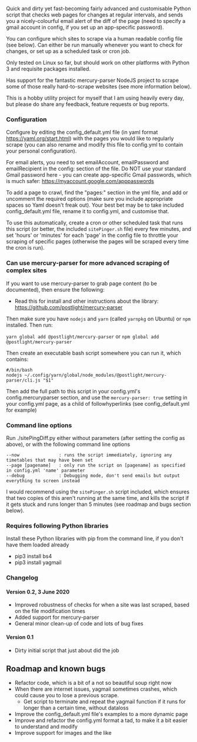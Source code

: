 Quick and dirty yet fast-becoming fairly advanced and customisable Python script that checks web pages for changes at regular intervals, and sends you a nicely-colourful email alert of the diff of the page (need to specify a gmail account in config, if you set up an app-specific password).

You can configure which sites to scrape via a human readable config file (see below). Can either be run manually whenever you want to check for changes, or set up as a scheduled task or cron job. 

Only tested on Linux so far, but should work on other platforms with Python 3 and requisite packages installed.

Has support for the fantastic mercury-parser NodeJS project to scrape some of those really hard-to-scrape websites (see more information below).

This is a hobby utility project for myself that I am using  heavily every day, but please do share any feedback, feature requests or bug reports.

### Configuration

Configure by editing the config_default.yml file (in yaml format https://yaml.org/start.html) with the pages you would like to regularly scrape (you can also rename and modify this file to config.yml to contain your personal configuration).

For email alerts, you need to set emailAccount, emailPassword and emailRecipient in the config: section of the file. Do NOT use your standard Gmail password here - you can create app-specific Gmail passwords, which is much safer: https://myaccount.google.com/apppasswords

To add a page to crawl, find the "pages:" section in the yml file, and add or uncomment the required options (make sure you include appropriate spaces so Yaml doesn't freak out). Your best bet may be to take included config_default.yml file, rename it to config.yml, and customise that.

To use this automatically, create a cron or other scheduled task that runs this script (or better, the included `sitePinger.sh` file) every few minutes, and set 'hours' or 'minutes' for each 'page' in the config file to throttle your scraping of specific pages (otherwise the pages will be scraped every time the cron is run).

### Can use mercury-parser for more advanced scraping of complex sites

If you want to use mercury-parser to grab page content (to be documented), then ensure the following:

- Read this for install and other instructions about the library: https://github.com/postlight/mercury-parser

Then make sure you have `nodejs` and `yarn` (called `yarnpkg` on Ubuntu) or `npm` installed. Then run:

`yarn global add @postlight/mercury-parser`
or
`npm global add @postlight/mercury-parser`

Then create an executable bash script somewhere you can run it, which contains: 

```
#/bin/bash
nodejs ~/.config/yarn/global/node_modules/@postlight/mercury-parser/cli.js "$1"
```

Then add the full path to this script in your config.yml's config.mercuryparser section, and use the `mercury-parser: true` setting in your config.yml page, as a child of followhyperlinks (see config_default.yml for example) 

### Command line options

Run ./sitePingDiff.py either without parameters (after setting the config as above), or with the following command line options

```
--now				: runs the script immediately, ignoring any timetables that may have been set
--page [pagename] 	: only run the script on [pagename] as specified in config.yml 'name' parameter
--debug             : Debugging mode, don't send emails but output everything to screen instead
```

I would recommend using the `sitePinger.sh` script included, which ensures that two copies of this aren't running at the same time, and kills the script if it gets stuck and runs longer than 5 minutes (see roadmap and bugs section below).

### Requires following Python libraries

Install these Python libraries with pip from the command line, if you don't have them loaded already

- pip3 install bs4
- pip3 install yagmail

### Changelog

#### Version 0.2, 3 June 2020

- Improved robustness of checks for when a site was last scraped, based on the file modification times
- Added support for mercury-parser
- General minor clean-up of code and lots of bug fixes

#### Version 0.1
- Dirty initial script that just about did the job


## Roadmap and known bugs

- Refactor code, which is a bit of a not so beautiful soup right now
- When there are internet issues, yagmail sometimes crashes, which could cause you to lose a previous scrape.
	- Get script to terminate and repeat the yagmail function if it runs for longer than a certain time, without dataloss
- Improve the config_default.yml file's examples to a more dynamic page
- Improve and refactor the config.yml format a tad, to make it a bit easier to understand and modify 
- Improve support for images and the like